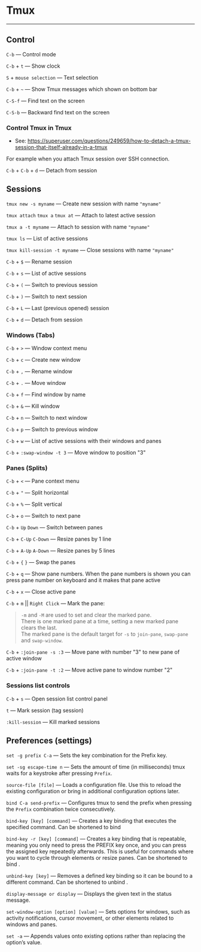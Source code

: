 # Tmux

----


## Control

`C-b` — Control mode

`C-b` + `t` — Show clock

`S` + `mouse selection` — Text selection

`C-b` + `~` — Show Tmux messages which shown on bottom bar

`C-S-f` — Find text on the screen

`C-S-b` — Backward find text on the screen


### Control Tmux in Tmux

- See: https://superuser.com/questions/249659/how-to-detach-a-tmux-session-that-itself-already-in-a-tmux

For example when you attach Tmux session over SSH connection.

`C-b` + `C-b` + `d` — Detach from session



## Sessions

`tmux new -s myname` — Create new session with name `"myname"`

`tmux attach` `tmux a` `tmux at` — Attach to latest active session

`tmux a -t myname` — Attach to session with name `"myname"`

`tmux ls` — List of active sessions

`tmux kill-session -t myname` — Close sessions with name `"myname"`

`C-b` + `$` — Rename session

`C-b` + `s` — List of active sessions

`C-b` + `(` — Switch to previous session

`C-b` + `)` — Switch to next session

`C-b` + `L` — Last (previous opened) session

`C-b` + `d` — Detach from session



### Windows (Tabs)

`C-b` + `>` — Window context menu

`C-b` + `c` — Create new window

`C-b` + `,` — Rename window

`C-b` + `.` — Move window

`C-b` + `f` — Find window by name

`C-b` + `&` — Kill window

`C-b` + `n` — Switch to next window

`C-b` + `p` — Switch to previous window

`C-b` + `w` — List of active sessions with their windows and panes

`C-b` + `:swap-window -t 3` — Move window to position "3"



### Panes (Splits)

`C-b` + `<` — Pane context menu

`C-b` + `"` — Split horizontal

`C-b` + `%` — Split vertical

`C-b` + `o` — Switch to next pane

`C-b` + `Up` `Down` — Switch between panes

`C-b` + `C-Up` `C-Down` — Resize panes by 1 line

`C-b` + `A-Up` `A-Down` — Resize panes by 5 lines

`C-b` + `{` `}` — Swap the panes

`C-b` + `q` — Show pane numbers. When the pane numbers is shown you can press pane number on keyboard and it makes that pane active

`C-b` + `x` — Close active pane

`C-b` + `m` || `Right Click` — Mark the pane:
> `-m` and `-M` are used to set and clear the marked pane.  
  There is one marked pane at a time, setting a new marked pane clears the last.  
  The marked pane is the default target for `-s` to `join-pane`, `swap-pane` and `swap-window`.

`C-b` + `:join-pane -s :3` — Move pane with number "3" to new pane of active window

`C-b` + `:join-pane -t :2` — Move active pane to window number "2"



### Sessions list controls

`C-b` + `s` — Open session list control panel

`t` — Mark session (tag session)

`:kill-session` — Kill marked sessions



## Preferences (settings)

`set -g prefix C-a`
— Sets the key combination for the Prefix key.

`set -sg escape-time n`
— Sets the amount of time (in milliseconds) tmux waits for a keystroke after
  pressing `Prefix`.

`source-file [file]`
— Loads a configuration file. Use this to reload the existing configuration
  or bring in additional configuration options later.

`bind C-a send-prefix`
— Configures tmux to send the prefix when pressing the
  `Prefix` combination twice consecutively.

`bind-key [key] [command]`
— Creates a key binding that executes the specified
  command. Can be shortened to bind

`bind-key -r [key] [command]`
— Creates a key binding that is repeatable, meaning you
  only need to press the PREFIX key once, and you can press
  the assigned key repeatedly afterwards. This is useful
  for commands where you want to cycle through elements
  or resize panes. Can be shortened to bind .

`unbind-key [key]`
— Removes a defined key binding so it can be bound to a
  different command. Can be shortened to unbind .

`display-message or display`
— Displays the given text in the status message.

`set-window-option [option] [value]`
— Sets options for windows, such as activity notifications,
  cursor movement, or other elements related to windows
  and panes.

`set -a`
— Appends values onto existing options rather than
  replacing the option’s value.
